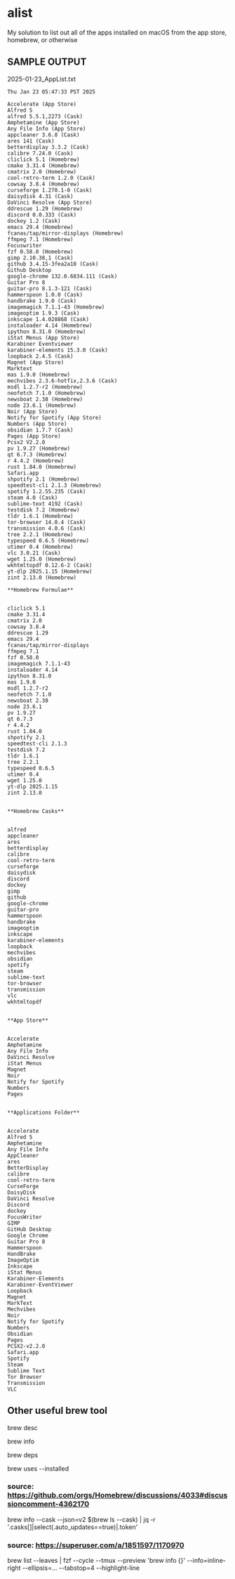 # alist
My solution to list out all of the apps installed on macOS from the app store, homebrew, or otherwise



## SAMPLE OUTPUT

2025-01-23_AppList.txt

```
Thu Jan 23 05:47:33 PST 2025

Accelerate (App Store)
Alfred 5
alfred 5.5.1,2273 (Cask)
Amphetamine (App Store)
Any File Info (App Store)
appcleaner 3.6.8 (Cask)
ares 141 (Cask)
betterdisplay 3.3.2 (Cask)
calibre 7.24.0 (Cask)
cliclick 5.1 (Homebrew)
cmake 3.31.4 (Homebrew)
cmatrix 2.0 (Homebrew)
cool-retro-term 1.2.0 (Cask)
cowsay 3.8.4 (Homebrew)
curseforge 1.270.1-0 (Cask)
daisydisk 4.31 (Cask)
DaVinci Resolve (App Store)
ddrescue 1.29 (Homebrew)
discord 0.0.333 (Cask)
dockey 1.2 (Cask)
emacs 29.4 (Homebrew)
fcanas/tap/mirror-displays (Homebrew)
ffmpeg 7.1 (Homebrew)
Focuswriter
fzf 0.58.0 (Homebrew)
gimp 2.10.38,1 (Cask)
github 3.4.15-3fea2a10 (Cask)
Github Desktop
google-chrome 132.0.6834.111 (Cask)
Guitar Pro 8
guitar-pro 8.1.3-121 (Cask)
hammerspoon 1.0.0 (Cask)
handbrake 1.9.0 (Cask)
imagemagick 7.1.1-43 (Homebrew)
imageoptim 1.9.3 (Cask)
inkscape 1.4.028868 (Cask)
instaloader 4.14 (Homebrew)
ipython 8.31.0 (Homebrew)
iStat Menus (App Store)
Karabiner Eventviewer
karabiner-elements 15.3.0 (Cask)
loopback 2.4.5 (Cask)
Magnet (App Store)
Marktext
mas 1.9.0 (Homebrew)
mechvibes 2.3.6-hotfix,2.3.6 (Cask)
msdl 1.2.7-r2 (Homebrew)
neofetch 7.1.0 (Homebrew)
newsboat 2.38 (Homebrew)
node 23.6.1 (Homebrew)
Noir (App Store)
Notify for Spotify (App Store)
Numbers (App Store)
obsidian 1.7.7 (Cask)
Pages (App Store)
Pcsx2 V2.2.0
pv 1.9.27 (Homebrew)
qt 6.7.3 (Homebrew)
r 4.4.2 (Homebrew)
rust 1.84.0 (Homebrew)
Safari.app
shpotify 2.1 (Homebrew)
speedtest-cli 2.1.3 (Homebrew)
spotify 1.2.55.235 (Cask)
steam 4.0 (Cask)
sublime-text 4192 (Cask)
testdisk 7.2 (Homebrew)
tldr 1.6.1 (Homebrew)
tor-browser 14.0.4 (Cask)
transmission 4.0.6 (Cask)
tree 2.2.1 (Homebrew)
typespeed 0.6.5 (Homebrew)
utimer 0.4 (Homebrew)
vlc 3.0.21 (Cask)
wget 1.25.0 (Homebrew)
wkhtmltopdf 0.12.6-2 (Cask)
yt-dlp 2025.1.15 (Homebrew)
zint 2.13.0 (Homebrew)

**Homebrew Formulae**


cliclick 5.1
cmake 3.31.4
cmatrix 2.0
cowsay 3.8.4
ddrescue 1.29
emacs 29.4
fcanas/tap/mirror-displays
ffmpeg 7.1
fzf 0.58.0
imagemagick 7.1.1-43
instaloader 4.14
ipython 8.31.0
mas 1.9.0
msdl 1.2.7-r2
neofetch 7.1.0
newsboat 2.38
node 23.6.1
pv 1.9.27
qt 6.7.3
r 4.4.2
rust 1.84.0
shpotify 2.1
speedtest-cli 2.1.3
testdisk 7.2
tldr 1.6.1
tree 2.2.1
typespeed 0.6.5
utimer 0.4
wget 1.25.0
yt-dlp 2025.1.15
zint 2.13.0


**Homebrew Casks**


alfred
appcleaner
ares
betterdisplay
calibre
cool-retro-term
curseforge
daisydisk
discord
dockey
gimp
github
google-chrome
guitar-pro
hammerspoon
handbrake
imageoptim
inkscape
karabiner-elements
loopback
mechvibes
obsidian
spotify
steam
sublime-text
tor-browser
transmission
vlc
wkhtmltopdf


**App Store**


Accelerate
Amphetamine
Any File Info
DaVinci Resolve
iStat Menus
Magnet
Noir
Notify for Spotify
Numbers
Pages


**Applications Folder**


Accelerate
Alfred 5
Amphetamine
Any File Info
AppCleaner
ares
BetterDisplay
calibre
cool-retro-term
CurseForge
DaisyDisk
DaVinci Resolve
Discord
dockey
FocusWriter
GIMP
GitHub Desktop
Google Chrome
Guitar Pro 8
Hammerspoon
HandBrake
ImageOptim
Inkscape
iStat Menus
Karabiner-Elements
Karabiner-EventViewer
Loopback
Magnet
MarkText
Mechvibes
Noir
Notify for Spotify
Numbers
Obsidian
Pages
PCSX2-v2.2.0
Safari.app
Spotify
Steam
Sublime Text
Tor Browser
Transmission
VLC
```
## Other useful brew tool

brew desc <formula>

brew info <formula>

brew deps <formula>

brew uses --installed <formula>

### source: https://github.com/orgs/Homebrew/discussions/4033#discussioncomment-4362170
brew info --cask --json=v2 $(brew ls --cask) | jq -r '.casks[]|select(.auto_updates==true)|.token'

### source: https://superuser.com/a/1851597/1170970
brew list --leaves | fzf --cycle --tmux --preview 'brew info {}'  --info=inline-right --ellipsis=… --tabstop=4 --highlight-line
